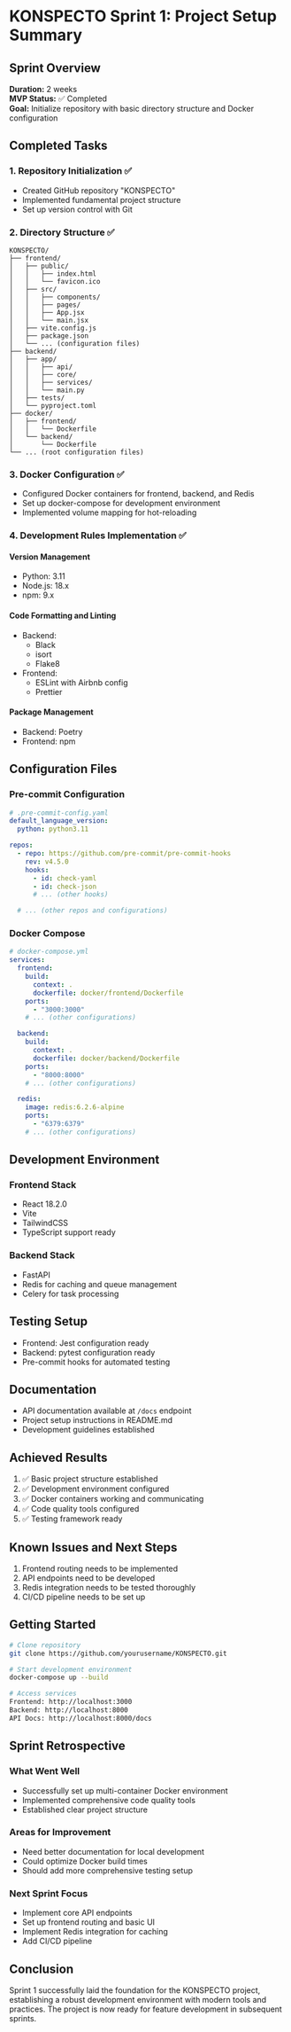 # KONSPECTO Sprint 1: Project Setup Summary

## Sprint Overview
**Duration:** 2 weeks  
**MVP Status:** ✅ Completed  
**Goal:** Initialize repository with basic directory structure and Docker configuration

## Completed Tasks

### 1. Repository Initialization ✅
- Created GitHub repository "KONSPECTO"
- Implemented fundamental project structure
- Set up version control with Git

### 2. Directory Structure ✅
```plaintext
KONSPECTO/
├── frontend/
│   ├── public/
│   │   ├── index.html
│   │   └── favicon.ico
│   ├── src/
│   │   ├── components/
│   │   ├── pages/
│   │   ├── App.jsx
│   │   └── main.jsx
│   ├── vite.config.js
│   ├── package.json
│   └── ... (configuration files)
├── backend/
│   ├── app/
│   │   ├── api/
│   │   ├── core/
│   │   ├── services/
│   │   └── main.py
│   ├── tests/
│   └── pyproject.toml
├── docker/
│   ├── frontend/
│   │   └── Dockerfile
│   └── backend/
│       └── Dockerfile
└── ... (root configuration files)
```

### 3. Docker Configuration ✅
- Configured Docker containers for frontend, backend, and Redis
- Set up docker-compose for development environment
- Implemented volume mapping for hot-reloading

### 4. Development Rules Implementation ✅

#### Version Management
- Python: 3.11
- Node.js: 18.x
- npm: 9.x

#### Code Formatting and Linting
- Backend:
  - Black
  - isort
  - Flake8
- Frontend:
  - ESLint with Airbnb config
  - Prettier

#### Package Management
- Backend: Poetry
- Frontend: npm

## Configuration Files

### Pre-commit Configuration
```yaml
# .pre-commit-config.yaml
default_language_version:
  python: python3.11

repos:
  - repo: https://github.com/pre-commit/pre-commit-hooks
    rev: v4.5.0
    hooks:
      - id: check-yaml
      - id: check-json
      # ... (other hooks)

  # ... (other repos and configurations)
```

### Docker Compose
```yaml
# docker-compose.yml
services:
  frontend:
    build:
      context: .
      dockerfile: docker/frontend/Dockerfile
    ports:
      - "3000:3000"
    # ... (other configurations)

  backend:
    build:
      context: .
      dockerfile: docker/backend/Dockerfile
    ports:
      - "8000:8000"
    # ... (other configurations)

  redis:
    image: redis:6.2.6-alpine
    ports:
      - "6379:6379"
    # ... (other configurations)
```

## Development Environment

### Frontend Stack
- React 18.2.0
- Vite
- TailwindCSS
- TypeScript support ready

### Backend Stack
- FastAPI
- Redis for caching and queue management
- Celery for task processing

## Testing Setup
- Frontend: Jest configuration ready
- Backend: pytest configuration ready
- Pre-commit hooks for automated testing

## Documentation
- API documentation available at `/docs` endpoint
- Project setup instructions in README.md
- Development guidelines established

## Achieved Results
1. ✅ Basic project structure established
2. ✅ Development environment configured
3. ✅ Docker containers working and communicating
4. ✅ Code quality tools configured
5. ✅ Testing framework ready

## Known Issues and Next Steps
1. Frontend routing needs to be implemented
2. API endpoints need to be developed
3. Redis integration needs to be tested thoroughly
4. CI/CD pipeline needs to be set up

## Getting Started
```bash
# Clone repository
git clone https://github.com/yourusername/KONSPECTO.git

# Start development environment
docker-compose up --build

# Access services
Frontend: http://localhost:3000
Backend: http://localhost:8000
API Docs: http://localhost:8000/docs
```

## Sprint Retrospective

### What Went Well
- Successfully set up multi-container Docker environment
- Implemented comprehensive code quality tools
- Established clear project structure

### Areas for Improvement
- Need better documentation for local development
- Could optimize Docker build times
- Should add more comprehensive testing setup

### Next Sprint Focus
- Implement core API endpoints
- Set up frontend routing and basic UI
- Implement Redis integration for caching
- Add CI/CD pipeline

## Conclusion
Sprint 1 successfully laid the foundation for the KONSPECTO project, establishing a robust development environment with modern tools and practices. The project is now ready for feature development in subsequent sprints.